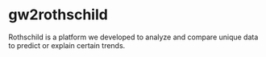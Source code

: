 gw2rothschild
=============

Rothschild is a platform we developed to analyze and compare unique data to predict or explain certain trends. 

